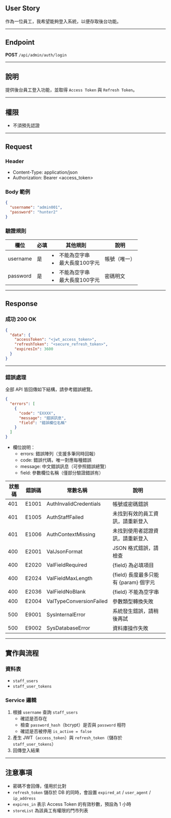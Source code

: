 ## User Story

作為一位員工，我希望能夠登入系統，以便存取後台功能。

---

## Endpoint

**POST** `/api/admin/auth/login`

---

## 說明

提供後台員工登入功能，並取得 `Access Token` 與 `Refresh Token`。

---

## 權限

- 不須預先認證

---

## Request

### Header

- Content-Type: application/json
- Authorization: Bearer <access_token>

### Body 範例

```json
{
  "username": "admin001",
  "password": "hunter2"
}
```

### 驗證規則

| 欄位     | 必填 | 其他規則                            | 說明         |
| -------- | ---- | ----------------------------------- | ------------ |
| username | 是   | <li>不能為空字串<li>最大長度100字元 | 帳號（唯一） |
| password | 是   | <li>不能為空字串<li>最大長度100字元 | 密碼明文     |

---

## Response

### 成功 200 OK

```json
{
  "data": {
    "accessToken": "<jwt_access_token>",
    "refreshToken": "<secure_refresh_token>",
    "expiresIn": 3600
  }
}
```

---

### 錯誤處理

全部 API 皆回傳如下結構，請參考錯誤總覽。

```json
{
  "errors": [
    {
      "code": "EXXXX",
      "message": "錯誤訊息",
      "field": "錯誤欄位名稱"
    }
  ]
}
```

- 欄位說明：
  - errors: 錯誤陣列（支援多筆同時回報）
  - code: 錯誤代碼，唯一對應每種錯誤
  - message: 中文錯誤訊息（可參照錯誤總覽）
  - field: 參數欄位名稱（僅部分驗證錯誤有）

| 狀態碼 | 錯誤碼 | 常數名稱                | 說明                                  |
| ------ | ------ | ----------------------- | ------------------------------------- |
| 401    | E1001  | AuthInvalidCredentials  | 帳號或密碼錯誤                        |
| 401    | E1005  | AuthStaffFailed         | 未找到有效的員工資訊，請重新登入      |
| 401    | E1006  | AuthContextMissing      | 未找到使用者認證資訊，請重新登入      |
| 400    | E2001  | ValJsonFormat           | JSON 格式錯誤，請檢查                 |
| 400    | E2020  | ValFieldRequired        | {field} 為必填項目                    |
| 400    | E2024  | ValFieldMaxLength       | {field} 長度最多只能有 {param} 個字元 |
| 400    | E2036  | ValFieldNoBlank         | {field} 不能為空字串                  |
| 400    | E2004  | ValTypeConversionFailed | 參數類型轉換失敗                      |
| 500    | E9001  | SysInternalError        | 系統發生錯誤，請稍後再試              |
| 500    | E9002  | SysDatabaseError        | 資料庫操作失敗                        |

---

## 實作與流程

### 資料表

- `staff_users`
- `staff_user_tokens`

### Service 邏輯

1. 根據 `username` 查詢 `staff_users`
   - 確認是否存在
   - 檢查 `password_hash`（bcrypt）是否與 `password` 相符
   - 確認是否被停用 `is_active = false`
2. 產生 JWT（`access_token`）與 `refresh_token`（儲存於 `staff_user_tokens`）
3. 回傳登入結果

---

## 注意事項

- 密碼不會回傳，僅用於比對
- `refresh_token` 儲存於 DB 的同時，會設置 `expired_at` / `user_agent` / `ip_address`
- `expires_in` 表示 Access Token 的有效秒數，預設為 1 小時
- `storeList` 為該員工有權限的門市列表
